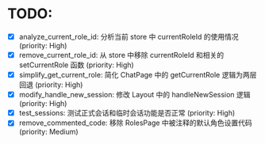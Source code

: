 # TODO:

- [x] analyze_current_role_id: 分析当前 store 中 currentRoleId 的使用情况 (priority: High)
- [x] remove_current_role_id: 从 store 中移除 currentRoleId 和相关的 setCurrentRole 函数 (priority: High)
- [x] simplify_get_current_role: 简化 ChatPage 中的 getCurrentRole 逻辑为两层回退 (priority: High)
- [x] modify_handle_new_session: 修改 Layout 中的 handleNewSession 逻辑 (priority: High)
- [x] test_sessions: 测试正式会话和临时会话功能是否正常 (priority: High)
- [x] remove_commented_code: 移除 RolesPage 中被注释的默认角色设置代码 (priority: Medium)
